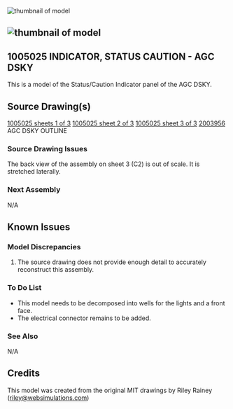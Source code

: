 ![thumbnail of model](model-id-thumbnail.png)

## ![thumbnail of model](model-id-thumbnail.png)

## 1005025 INDICATOR, STATUS CAUTION - AGC DSKY

This is a model of the Status/Caution Indicator panel of the AGC DSKY.

## Source Drawing(s)

[1005025 sheets 1 of 3](https://archive.org/stream/AgcApertureCardsBatch3Images#mode/1up)
[1005025 sheet 2 of 3](https://archive.org/stream/AgcApertureCardsBatch3Images#page/n1/mode/1up)
[1005025 sheet 3 of 3](https://archive.org/stream/AgcApertureCardsBatch3Images#page/n2/mode/1up)
[2003956](https://archive.org/stream/AgcApertureCardsBatchKeithley#page/n71/mode/1up) AGC DSKY OUTLINE

### Source Drawing Issues

The back view of the assembly on sheet 3 (C2) is out of scale. It is stretched laterally.

### Next Assembly
N/A

## Known Issues
### Model Discrepancies

1. The source drawing does not provide enough detail to accurately reconstruct this assembly.

### To Do List

* This model needs to be decomposed into wells for the lights and a front face.
* The electrical connector remains to be added.

### See Also

N/A

## Credits
This model was created from the original MIT drawings by Riley Rainey (<riley@websimulations.com>)
